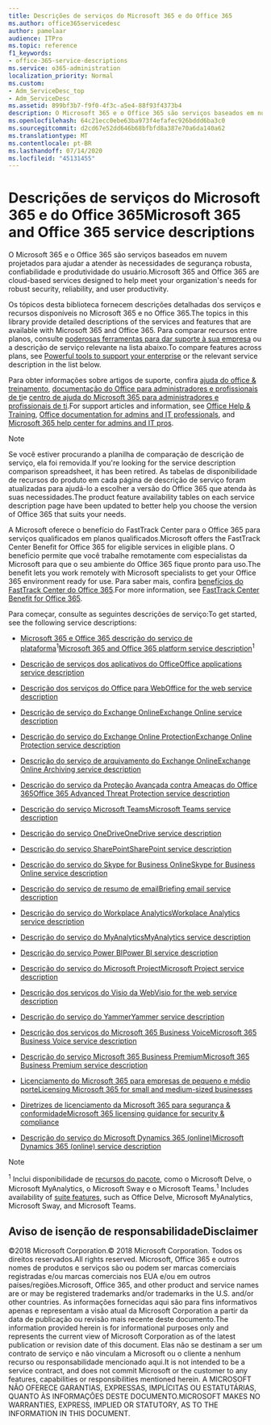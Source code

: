 ```yaml
---
title: Descrições de serviços do Microsoft 365 e do Office 365
ms.author: office365servicedesc
author: pamelaar
audience: ITPro
ms.topic: reference
f1_keywords:
- office-365-service-descriptions
ms.service: o365-administration
localization_priority: Normal
ms.custom:
- Adm_ServiceDesc_top
- Adm_ServiceDesc
ms.assetid: 899bf3b7-f9f0-4f3c-a5e4-88f93f4373b4
description: O Microsoft 365 e o Office 365 são serviços baseados em nuvem projetados para ajudar a atender às necessidades de segurança robusta, confiabilidade e produtividade do usuário.
ms.openlocfilehash: 64c21ecc0ebe63ba973f4efafec926bddd6ba3c0
ms.sourcegitcommit: d2cd67e52dd646b68bfbfd8a387e70a6da140a62
ms.translationtype: MT
ms.contentlocale: pt-BR
ms.lasthandoff: 07/14/2020
ms.locfileid: "45131455"
---
```

# <a name="microsoft-365-and-office-365-service-descriptions"></a><span data-ttu-id="647d4-103">Descrições de serviços do Microsoft 365 e do Office 365</span><span class="sxs-lookup"><span data-stu-id="647d4-103">Microsoft 365 and Office 365 service descriptions</span></span> 

<span data-ttu-id="647d4-104">O Microsoft 365 e o Office 365 são serviços baseados em nuvem projetados para ajudar a atender às necessidades de segurança robusta, confiabilidade e produtividade do usuário.</span><span class="sxs-lookup"><span data-stu-id="647d4-104">Microsoft 365 and Office 365 are cloud-based services designed to help meet your organization's needs for robust security, reliability, and user productivity.</span></span> 
  
<span data-ttu-id="647d4-105">Os tópicos desta biblioteca fornecem descrições detalhadas dos serviços e recursos disponíveis no Microsoft 365 e no Office 365.</span><span class="sxs-lookup"><span data-stu-id="647d4-105">The topics in this library provide detailed descriptions of the services and features that are available with Microsoft 365 and Office 365.</span></span> <span data-ttu-id="647d4-106">Para comparar recursos entre planos, consulte [poderosas ferramentas para dar suporte à sua empresa](https://go.microsoft.com/fwlink/?LinkID=799177&amp;clcid=0x409) ou a descrição de serviço relevante na lista abaixo.</span><span class="sxs-lookup"><span data-stu-id="647d4-106">To compare features across plans, see [Powerful tools to support your enterprise](https://go.microsoft.com/fwlink/?LinkID=799177&amp;clcid=0x409) or the relevant service description in the list below.</span></span> 
  
<span data-ttu-id="647d4-107">Para obter informações sobre artigos de suporte, confira [ajuda do office & treinamento](https://support.office.com/), [documentação do Office para administradores e profissionais de ti](https://docs.microsoft.com/office/)e [centro de ajuda do Microsoft 365 para administradores e profissionais de ti](https://docs.microsoft.com/microsoft-365/?view=o365-worldwide).</span><span class="sxs-lookup"><span data-stu-id="647d4-107">For support articles and information, see [Office Help & Training](https://support.office.com/), [Office documentation for admins and IT professionals](https://docs.microsoft.com/office/), and [Microsoft 365 help center for admins and IT pros](https://docs.microsoft.com/microsoft-365/?view=o365-worldwide).</span></span>
  
> [!NOTE]
> <span data-ttu-id="647d4-108">Se você estiver procurando a planilha de comparação de descrição de serviço, ela foi removida.</span><span class="sxs-lookup"><span data-stu-id="647d4-108">If you're looking for the service description comparison spreadsheet, it has been retired.</span></span> <span data-ttu-id="647d4-109">As tabelas de disponibilidade de recursos do produto em cada página de descrição de serviço foram atualizadas para ajudá-lo a escolher a versão do Office 365 que atenda às suas necessidades.</span><span class="sxs-lookup"><span data-stu-id="647d4-109">The product feature availability tables on each service description page have been updated to better help you choose the version of Office 365 that suits your needs.</span></span> 
  
<span data-ttu-id="647d4-110">A Microsoft oferece o benefício do FastTrack Center para o Office 365 para serviços qualificados em planos qualificados.</span><span class="sxs-lookup"><span data-stu-id="647d4-110">Microsoft offers the FastTrack Center Benefit for Office 365 for eligible services in eligible plans.</span></span> <span data-ttu-id="647d4-111">O benefício permite que você trabalhe remotamente com especialistas da Microsoft para que o seu ambiente do Office 365 fique pronto para uso.</span><span class="sxs-lookup"><span data-stu-id="647d4-111">The benefit lets you work remotely with Microsoft specialists to get your Office 365 environment ready for use.</span></span> <span data-ttu-id="647d4-112">Para saber mais, confira [benefícios do FastTrack Center do Office 365](https://docs.microsoft.com/fasttrack/O365-fasttrack-benefit-for-office-365).</span><span class="sxs-lookup"><span data-stu-id="647d4-112">For more information, see [FastTrack Center Benefit for Office 365](https://docs.microsoft.com/fasttrack/O365-fasttrack-benefit-for-office-365).</span></span>
  
<span data-ttu-id="647d4-113">Para começar, consulte as seguintes descrições de serviço:</span><span class="sxs-lookup"><span data-stu-id="647d4-113">To get started, see the following service descriptions:</span></span>
  
- <span data-ttu-id="647d4-114">[Microsoft 365 e Office 365 descrição do serviço de plataforma](office-365-platform-service-description/office-365-platform-service-description.md)<sup>1</sup></span><span class="sxs-lookup"><span data-stu-id="647d4-114">[Microsoft 365 and Office 365 platform service description](office-365-platform-service-description/office-365-platform-service-description.md)<sup>1</sup></span></span>

- [<span data-ttu-id="647d4-115">Descrição de serviços dos aplicativos do Office</span><span class="sxs-lookup"><span data-stu-id="647d4-115">Office applications service description</span></span>](office-applications-service-description/office-applications-service-description.md)

- [<span data-ttu-id="647d4-116">Descrição dos serviços do Office para Web</span><span class="sxs-lookup"><span data-stu-id="647d4-116">Office for the web service description</span></span>](office-online-service-description/office-online-service-description.md)

- [<span data-ttu-id="647d4-117">Descrição de serviço do Exchange Online</span><span class="sxs-lookup"><span data-stu-id="647d4-117">Exchange Online service description</span></span>](exchange-online-service-description/exchange-online-service-description.md)

- [<span data-ttu-id="647d4-118">Descrição do serviço do Exchange Online Protection</span><span class="sxs-lookup"><span data-stu-id="647d4-118">Exchange Online Protection service description</span></span>](exchange-online-protection-service-description/exchange-online-protection-service-description.md)

- [<span data-ttu-id="647d4-119">Descrição do serviço de arquivamento do Exchange Online</span><span class="sxs-lookup"><span data-stu-id="647d4-119">Exchange Online Archiving service description</span></span>](exchange-online-archiving-service-description/exchange-online-archiving-service-description.md)

- [<span data-ttu-id="647d4-120">Descrição do serviço da Proteção Avançada contra Ameaças do Office 365</span><span class="sxs-lookup"><span data-stu-id="647d4-120">Office 365 Advanced Threat Protection service description</span></span>](office-365-advanced-threat-protection-service-description.md)

- [<span data-ttu-id="647d4-121">Descrição do serviço Microsoft Teams</span><span class="sxs-lookup"><span data-stu-id="647d4-121">Microsoft Teams service description</span></span>](teams-service-description.md)

- [<span data-ttu-id="647d4-122">Descrição do serviço OneDrive</span><span class="sxs-lookup"><span data-stu-id="647d4-122">OneDrive service description</span></span>](onedrive-for-business-service-description.md)

- [<span data-ttu-id="647d4-123">Descrição do serviço SharePoint</span><span class="sxs-lookup"><span data-stu-id="647d4-123">SharePoint service description</span></span>](sharepoint-online-service-description/sharepoint-online-service-description.md)

- [<span data-ttu-id="647d4-124">Descrição do serviço do Skype for Business Online</span><span class="sxs-lookup"><span data-stu-id="647d4-124">Skype for Business Online service description</span></span>](skype-for-business-online-service-description/skype-for-business-online-service-description.md)

- [<span data-ttu-id="647d4-125">Descrição do serviço de resumo de email</span><span class="sxs-lookup"><span data-stu-id="647d4-125">Briefing email service description</span></span>](briefing-service-description.md)

- [<span data-ttu-id="647d4-126">Descrição do serviço do Workplace Analytics</span><span class="sxs-lookup"><span data-stu-id="647d4-126">Workplace Analytics service description</span></span>](workplace-analytics-service-description.md)

- [<span data-ttu-id="647d4-127">Descrição do serviço do MyAnalytics</span><span class="sxs-lookup"><span data-stu-id="647d4-127">MyAnalytics service description</span></span>](mya-service-description.md)

- [<span data-ttu-id="647d4-128">Descrição do serviço Power BI</span><span class="sxs-lookup"><span data-stu-id="647d4-128">Power BI service description</span></span>](power-bi-service-description.md)

- [<span data-ttu-id="647d4-129">Descrição do serviço do Microsoft Project</span><span class="sxs-lookup"><span data-stu-id="647d4-129">Microsoft Project service description</span></span>](project-online-service-description/project-online-service-description.md)

- [<span data-ttu-id="647d4-130">Descrição dos serviços do Visio da Web</span><span class="sxs-lookup"><span data-stu-id="647d4-130">Visio for the web service description</span></span>](visio-online-service-description/visio-online-service-description.md)

- [<span data-ttu-id="647d4-131">Descrição do serviço do Yammer</span><span class="sxs-lookup"><span data-stu-id="647d4-131">Yammer service description</span></span>](yammer-service-description/yammer-service-description.md)

- [<span data-ttu-id="647d4-132">Descrição dos serviços do Microsoft 365 Business Voice</span><span class="sxs-lookup"><span data-stu-id="647d4-132">Microsoft 365 Business Voice service description</span></span>](microsoft-365-business-voice-service-description.md)

- [<span data-ttu-id="647d4-133">Descrição do serviço Microsoft 365 Business Premium</span><span class="sxs-lookup"><span data-stu-id="647d4-133">Microsoft 365 Business Premium service description</span></span>](microsoft-365-service-descriptions/microsoft-365-business-service-description.md)

- [<span data-ttu-id="647d4-134">Licenciamento do Microsoft 365 para empresas de pequeno e médio porte</span><span class="sxs-lookup"><span data-stu-id="647d4-134">Licensing Microsoft 365 for small and medium-sized businesses</span></span>](microsoft-365-service-descriptions/licensing-microsoft-365-in-smb.md)

- [<span data-ttu-id="647d4-135">Diretrizes de licenciamento da Microsoft 365 para segurança & conformidade</span><span class="sxs-lookup"><span data-stu-id="647d4-135">Microsoft 365 licensing guidance for security & compliance</span></span>](microsoft-365-service-descriptions/microsoft-365-tenantlevel-services-licensing-guidance/microsoft-365-security-compliance-licensing-guidance.md)

- [<span data-ttu-id="647d4-136">Descrição do serviço do Microsoft Dynamics 365 (online)</span><span class="sxs-lookup"><span data-stu-id="647d4-136">Microsoft Dynamics 365 (online) service description</span></span>](microsoft-dynamics-365-online-service-description.md)

> [!NOTE]
> <span data-ttu-id="647d4-137"><sup>1</sup> Inclui disponibilidade de [recursos do pacote](https://docs.microsoft.com/office365/servicedescriptions/office-365-platform-service-description/office-365-suite-features), como o Microsoft Delve, o Microsoft MyAnalytics, o Microsoft Sway e o Microsoft Teams.</span><span class="sxs-lookup"><span data-stu-id="647d4-137"><sup>1</sup> Includes availability of [suite features](https://docs.microsoft.com/office365/servicedescriptions/office-365-platform-service-description/office-365-suite-features), such as Office Delve, Microsoft MyAnalytics, Microsoft Sway, and Microsoft Teams.</span></span>
  
## <a name="disclaimer"></a><span data-ttu-id="647d4-138">Aviso de isenção de responsabilidade</span><span class="sxs-lookup"><span data-stu-id="647d4-138">Disclaimer</span></span>

<span data-ttu-id="647d4-139">&copy;2018 Microsoft Corporation.</span><span class="sxs-lookup"><span data-stu-id="647d4-139">&copy; 2018 Microsoft Corporation.</span></span> <span data-ttu-id="647d4-140">Todos os direitos reservados.</span><span class="sxs-lookup"><span data-stu-id="647d4-140">All rights reserved.</span></span> <span data-ttu-id="647d4-141">Microsoft, Office 365 e outros nomes de produtos e serviços são ou podem ser marcas comerciais registradas e/ou marcas comerciais nos EUA e/ou em outros países/regiões.</span><span class="sxs-lookup"><span data-stu-id="647d4-141">Microsoft, Office 365, and other product and service names are or may be registered trademarks and/or trademarks in the U.S. and/or other countries.</span></span> <span data-ttu-id="647d4-142">As informações fornecidas aqui são para fins informativos apenas e representam a visão atual da Microsoft Corporation a partir da data de publicação ou revisão mais recente deste documento.</span><span class="sxs-lookup"><span data-stu-id="647d4-142">The information provided herein is for informational purposes only and represents the current view of Microsoft Corporation as of the latest publication or revision date of this document.</span></span> <span data-ttu-id="647d4-143">Elas não se destinam a ser um contrato de serviço e não vinculam a Microsoft ou o cliente a nenhum recurso ou responsabilidade mencionado aqui.</span><span class="sxs-lookup"><span data-stu-id="647d4-143">It is not intended to be a service contract, and does not commit Microsoft or the customer to any features, capabilities or responsibilities mentioned herein.</span></span> <span data-ttu-id="647d4-144">A MICROSOFT NÃO OFERECE GARANTIAS, EXPRESSAS, IMPLÍCITAS OU ESTATUTÁRIAS, QUANTO ÀS INFORMAÇÕES DESTE DOCUMENTO.</span><span class="sxs-lookup"><span data-stu-id="647d4-144">MICROSOFT MAKES NO WARRANTIES, EXPRESS, IMPLIED OR STATUTORY, AS TO THE INFORMATION IN THIS DOCUMENT.</span></span>
 